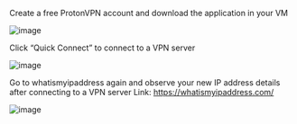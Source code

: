 Create a free ProtonVPN account and download the application in your VM

![image](https://github.com/user-attachments/assets/78503ccb-39d7-4eac-b911-2e848ceff6e2)

Click “Quick Connect” to connect to a VPN server

![image](https://github.com/user-attachments/assets/d8bed446-282c-4a0a-ab8c-4f406017473f)

Go to whatismyipaddress again and observe your new IP address details after connecting to a VPN server
Link: https://whatismyipaddress.com/ 

![image](https://github.com/user-attachments/assets/8f5af19f-d9f7-4a14-933a-258f94f5a3ff)


